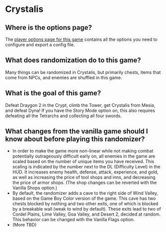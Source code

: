 # Crystalis

## Where is the options page?

The [player options page for this game](../player-options) contains all the options you need to configure and export a
config file.

## What does randomization do to this game?

Many things can be randomized in Crystalis, but primarily chests, items that come from NPCs, and enemies
are shuffled in this game.

## What is the goal of this game?

Defeat Draygon 2 in the Crypt, climb the Tower, get Crystalis from Mesia, and defeat Dyna! If you have the Story Mode 
option on, this also requires defeating all the Tetrarchs and collecting all four swords.

## What changes from the vanilla game should I know about before playing this randomizer?

- In order to make the game more non-linear while not making combat potentially outrageously difficult early on, all
enemies in the game are scaled based on the number of unique items you have received. This scaling is indicated by 
the number next to the DL (Difficulty Level) in the HUD. It increases enemy health, defense, attack, experience, and 
gold, as well as increasing the price of tool shops and inns, and decreasing the price of armor shops. (The shop 
changes can be reverted with the Vanilla Shops option.)
- By default, the randomizer adds a cave to the right side of Wind Valley, based on the Game Boy Color version of the 
game. This cave has two chests blocked by nothing and two other exits, one of which is blocked by a breakable wall
(weak to wind by default). These exits lead to two of Cordel Plains, Lime Valley, Goa Valley, and Desert 2, decided at 
random. This behavior can be changed with the Vanilla Flags option.
- (More TBD)

